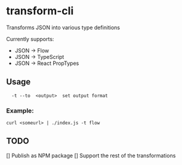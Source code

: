 # transform-cli

Transforms JSON into various type definitions

Currently supports:

* JSON -> Flow
* JSON -> TypeScript
* JSON -> React PropTypes

## Usage

```
  -t --to  <output>  set output format
```

### Example:

```
curl <someurl> | ./index.js -t flow
```

## TODO

[] Publish as NPM package
[] Support the rest of the transformations
